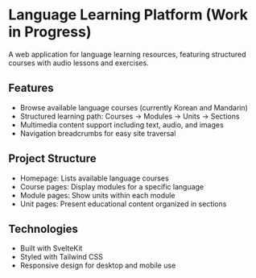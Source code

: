 # Language Learning Platform (Work in Progress)

A web application for language learning resources, featuring structured courses with audio lessons and exercises.

## Features

- Browse available language courses (currently Korean and Mandarin)
- Structured learning path: Courses → Modules → Units → Sections
- Multimedia content support including text, audio, and images
- Navigation breadcrumbs for easy site traversal

## Project Structure

- Homepage: Lists available language courses
- Course pages: Display modules for a specific language
- Module pages: Show units within each module
- Unit pages: Present educational content organized in sections

## Technologies

- Built with SvelteKit
- Styled with Tailwind CSS
- Responsive design for desktop and mobile use
